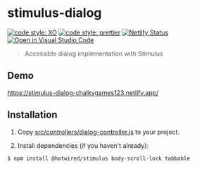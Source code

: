 # stimulus-dialog

[![code style: XO](https://img.shields.io/badge/code_style-XO-5ed9c7.svg)](https://github.com/xojs/xo)
[![code style: prettier](https://img.shields.io/badge/code_style-prettier-ff69b4?logo=prettier&logoColor=fff)](https://github.com/prettier/prettier)
[![Netlify Status](https://api.netlify.com/api/v1/badges/c29dbac9-107b-4d00-89ee-3463824f55d9/deploy-status)](https://app.netlify.com/sites/stimulus-dialog-chalkygames123/deploys)
[![Open in Visual Studio Code](https://open.vscode.dev/badges/open-in-vscode.svg)](https://open.vscode.dev/chalkygames123/stimulus-dialog)

> Accessible dialog implementation with Stimulus

## Demo

https://stimulus-dialog-chalkygames123.netlify.app/

## Installation

1. Copy [src/controllers/dialog-controller.js](src/controllers/dialog-controller.js) to your project.

2. Install dependencies (if you haven't already):

```shell
$ npm install @hotwired/stimulus body-scroll-lock tabbable
```

